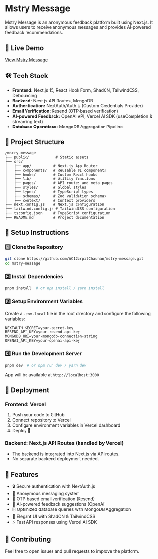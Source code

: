 # Mstry Message

Mstry Message is an anonymous feedback platform built using Next.js. It allows users to receive anonymous messages and provides AI-powered feedback recommendations.

## 🚀 Live Demo
[View Mstry Message](https://mstry-message-umber.vercel.app/)

## 🛠 Tech Stack
- **Frontend:** Next.js 15, React Hook Form, ShadCN, TailwindCSS, Debouncing
- **Backend:** Next.js API Routes, MongoDB
- **Authentication:** NextAuth/Auth.js (Custom Credentials Provider)
- **Email Verification:** Resend (OTP-based verification)
- **AI-powered Feedback:** OpenAI API, Vercel AI SDK (useCompletion & streaming text)
- **Database Operations:** MongoDB Aggregation Pipeline

## 📂 Project Structure
```
/mstry-message
├── public/            # Static assets
├── src/
│   ├── app/          # Next.js App Router
│   ├── components/   # Reusable UI components
│   ├── hooks/        # Custom React hooks
│   ├── lib/          # Utility functions
│   ├── pages/        # API routes and meta pages
│   ├── styles/       # Global styles
│   ├── types/        # TypeScript types
│   ├── schemas/      # Zod validation schemas
│   ├── context/      # Context providers
├── next.config.js    # Next.js configuration
├── tailwind.config.js # TailwindCSS configuration
├── tsconfig.json     # TypeScript configuration
├── README.md         # Project documentation
```

## 🔧 Setup Instructions

### 1️⃣ Clone the Repository
```bash
git clone https://github.com/AC12arpitChauhan/mstry-message.git
cd mstry-message
```

### 2️⃣ Install Dependencies
```bash
pnpm install  # or npm install / yarn install
```

### 3️⃣ Setup Environment Variables
Create a `.env.local` file in the root directory and configure the following variables:
```env
NEXTAUTH_SECRET=your-secret-key
RESEND_API_KEY=your-resend-api-key
MONGODB_URI=your-mongodb-connection-string
OPENAI_API_KEY=your-openai-api-key
```

### 4️⃣ Run the Development Server
```bash
pnpm dev  # or npm run dev / yarn dev
```
App will be available at `http://localhost:3000`

## 🚀 Deployment
### **Frontend:** Vercel
1. Push your code to GitHub
2. Connect repository to Vercel
3. Configure environment variables in Vercel dashboard
4. Deploy 🚀

### **Backend:** Next.js API Routes (handled by Vercel)
- The backend is integrated into Next.js via API routes.
- No separate backend deployment needed.

## 🎯 Features
- 🔒 Secure authentication with NextAuth.js
- 📩 Anonymous messaging system
- 📧 OTP-based email verification (Resend)
- 🤖 AI-powered feedback suggestions (OpenAI)
- 🗄️ Optimized database queries with MongoDB Aggregation
- 🎨 Elegant UI with ShadCN & TailwindCSS
- ⚡ Fast API responses using Vercel AI SDK

## 🤝 Contributing
Feel free to open issues and pull requests to improve the platform.

